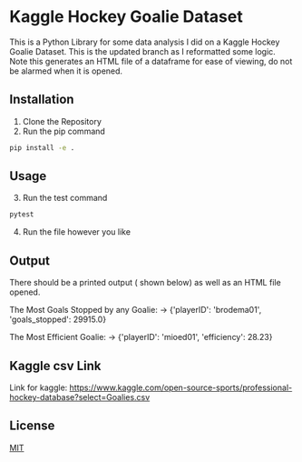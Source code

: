 # Kaggle Hockey Goalie Dataset

This is a Python Library for some data analysis I did on a Kaggle Hockey Goalie Dataset. This is the updated branch as I reformatted some logic. 
Note this generates an HTML file of a dataframe for ease of viewing, do not be alarmed when it is opened.

## Installation
1. Clone the Repository 
2. Run the pip command


```bash
pip install -e .
```

## Usage
3. Run the test command
```bash
pytest

```
4. Run the file however you like

## Output
There should be a printed output ( shown below) as well as an HTML file opened.

The Most Goals Stopped by any Goalie:
-> {'playerID': 'brodema01', 'goals_stopped': 29915.0}

The Most Efficient Goalie:
-> {'playerID': 'mioed01', 'efficiency': 28.23}

## Kaggle csv Link
Link for kaggle: https://www.kaggle.com/open-source-sports/professional-hockey-database?select=Goalies.csv

## License
[MIT](https://choosealicense.com/licenses/mit/)
